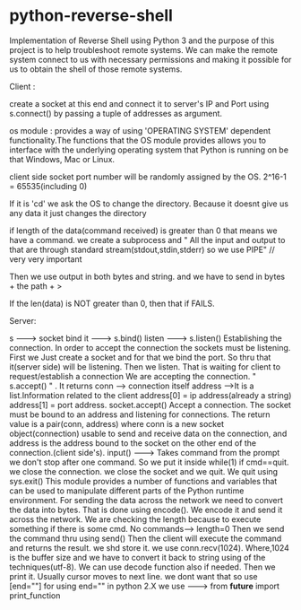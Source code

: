 # python-reverse-shell
Implementation of Reverse Shell using Python 3 and the purpose of this project is to help troubleshoot remote systems. We can make the remote system connect to us with necessary permissions and making it possible for us to obtain the shell of those remote systems.

Client :

create a socket at this end and connect it to server's IP and Port using s.connect()
by passing a tuple of addresses as argument.

os module : provides a way of using 'OPERATING SYSTEM' dependent functionality.The functions
that the OS module provides allows you to interface
with the underlying operating system that Python is running on be that Windows,
Mac or Linux.

client side socket port number will be randomly assigned by the OS.
2^16-1 = 65535(including 0)

If it is 'cd' we ask the OS to change the directory. Because it doesnt give us any data it just changes
the directory

if length of the data(command received) is greater than 0 that means we have a command.
we create a subprocess and
" All the input and output to that are through standard stream(stdout,stdin,stderr) so we use PIPE"
// very very important

Then we use output in both bytes and string.
and we have to send in bytes + the path + >

If the len(data) is NOT greater than 0, then that if FAILS. 


Server:

s ---> socket
bind it ---> s.bind()
listen ---> s.listen()
Establishing the connection. In order to accept the connection the sockets must be listening.
First we Just create a socket and for that we bind the port. So thru that it(server side) will be listening.
Then we listen. That is waiting for client to request/establish a connection
We are accepting the connection. " s.accept() " .
It returns
conn --> connection itself
address -->It is a list.Information related to the client
address[0] = ip address(already a string)
address[1] = port address.
socket.accept()
Accept a connection. The socket must be bound to an address and listening for connections.
The return value is a pair(conn, address) where conn is a new socket object(connection) usable to send
and receive data on the connection, and address is the address bound to the socket on the
other end of the connection.(client side's).
input() ---> Takes command from the prompt
we don't stop after one command. So we put it inside while(1)
if cmd==quit. we close the connection. we close the socket and we quit. We quit using sys.exit()
This module provides a number of functions and variables that can be used to manipulate different
parts of the Python runtime environment.
For sending the data across the network we need to convert the data into bytes. That is done
  using encode(). We encode it and send it across the network. We are checking the length because
  to execute something if there is some cmd. No commands--> length=0
  Then we send the command thru using    send()
Then the client will execute the command and returns the result. we shd store it.
we use conn.recv(1024). Where,1024 is the buffer size and we have to convert it back to string
  using of the techniques(utf-8). We can use decode function also if needed.
Then we print it. Usually cursor moves to next line. we dont want that so use [end=""]
 for using end="" in python 2.X we use ---> from __future__ import print_function
